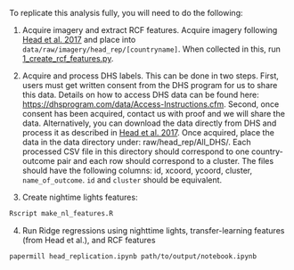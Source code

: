 To replicate this analysis fully, you will need to do the following:

1. Acquire imagery and extract RCF features. Acquire imagery following [Head et al. 2017](https://people.eecs.berkeley.edu/~andrewhead/pdf/satellites.pdf) and place into `data/raw/imagery/head_rep/[countryname]`. When collected in this, run [1_create_rcf_features.py](../../1_feature_extraction/1_create_rcf_feature_matrices.py).

2. Acquire and process DHS labels. This can be done in two steps. First, users must get written consent from the DHS program for us to share this data. Details on how to access DHS data can be found here: https://dhsprogram.com/data/Access-Instructions.cfm. Second, once consent has been acquired, contact us with proof and we will share the data. Alternatively, you can download the data directly from DHS and process it as described in [Head et al. 2017](https://people.eecs.berkeley.edu/~andrewhead/pdf/satellites.pdf). Once acquired, place the data in the data directory under: raw/head_rep/All_DHS/. Each processed CSV file in this directory should correspond to one country-outcome pair and each row should correspond to a cluster. The files should have the following columns: id, xcoord, ycoord, cluster, `name_of_outcome`. `id` and `cluster` should be equivalent.

3. Create nightime lights features:
```bash
Rscript make_nl_features.R
```

4. Run Ridge regressions using nighttime lights, transfer-learning features (from Head et al.), and RCF features
```bash
papermill head_replication.ipynb path/to/output/notebook.ipynb
```
